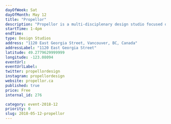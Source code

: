 ```yaml
---
dayOfWeek: Sat
dayOfMonth: May 12
title: "Propellor"
description: "Propellor is a multi-disciplenary design studio focused on lighting design and sculpture. For VDW we will open our doors and invite visitors in to see what we are cooking up: recent commissions, new products, ongoing projects, experiments, and an assortment of prototypes. <br> <br> Join us for a look into our creative process and stay for conversation and a beverage or two."
startTime: 1-4pm
endTime: 
type: Design Studios
address: "1120 East Georgia Street, Vancouver, BC, Canada"
addressLabel: "1120 East Georgia Street"
latitude: 49.2779629999999
longitude: -123.08094
eventUrl: 
eventUrlLabel: 
twitter: propellordesign
instagram: propellordesign
website: propellor.ca
published: true
price: Free
internal_id: 276

category: event-2018-12
priority: 0
slug: 2018-05-12-propellor
---
```

